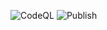 ![CodeQL](https://github.com/HiThere157/ExcelAD/actions/workflows/codeql.yml/badge.svg)
![Publish](https://github.com/HiThere157/ExcelAD/actions/workflows/publish.yaml/badge.svg)
